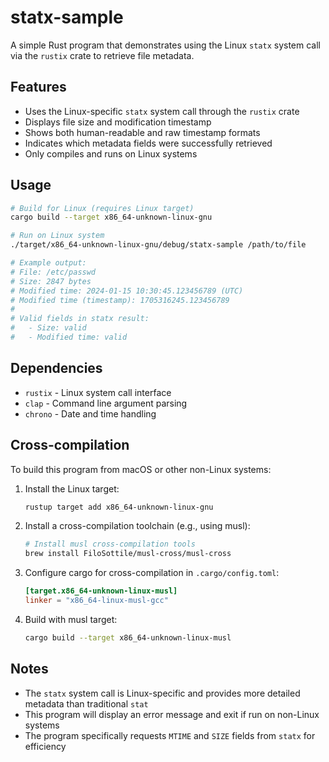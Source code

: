 # statx-sample

A simple Rust program that demonstrates using the Linux `statx` system call via the `rustix` crate to retrieve file metadata.

## Features

- Uses the Linux-specific `statx` system call through the `rustix` crate
- Displays file size and modification timestamp
- Shows both human-readable and raw timestamp formats
- Indicates which metadata fields were successfully retrieved
- Only compiles and runs on Linux systems

## Usage

```bash
# Build for Linux (requires Linux target)
cargo build --target x86_64-unknown-linux-gnu

# Run on Linux system
./target/x86_64-unknown-linux-gnu/debug/statx-sample /path/to/file

# Example output:
# File: /etc/passwd
# Size: 2847 bytes
# Modified time: 2024-01-15 10:30:45.123456789 (UTC)
# Modified time (timestamp): 1705316245.123456789
# 
# Valid fields in statx result:
#   - Size: valid
#   - Modified time: valid
```

## Dependencies

- `rustix` - Linux system call interface
- `clap` - Command line argument parsing
- `chrono` - Date and time handling

## Cross-compilation

To build this program from macOS or other non-Linux systems:

1. Install the Linux target:
   ```bash
   rustup target add x86_64-unknown-linux-gnu
   ```

2. Install a cross-compilation toolchain (e.g., using musl):
   ```bash
   # Install musl cross-compilation tools
   brew install FiloSottile/musl-cross/musl-cross
   ```

3. Configure cargo for cross-compilation in `.cargo/config.toml`:
   ```toml
   [target.x86_64-unknown-linux-musl]
   linker = "x86_64-linux-musl-gcc"
   ```

4. Build with musl target:
   ```bash
   cargo build --target x86_64-unknown-linux-musl
   ```

## Notes

- The `statx` system call is Linux-specific and provides more detailed metadata than traditional `stat`
- This program will display an error message and exit if run on non-Linux systems
- The program specifically requests `MTIME` and `SIZE` fields from `statx` for efficiency
